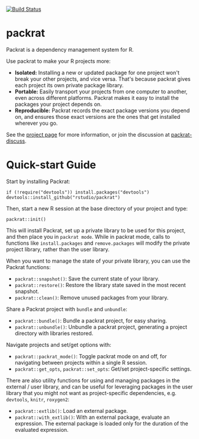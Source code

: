 [![Build Status](https://travis-ci.org/rstudio/packrat.png)](https://travis-ci.org/rstudio/packrat)
# packrat

Packrat is a dependency management system for R.

Use packrat to make your R projects more:

* **Isolated:** Installing a new or updated package for one project won't break
  your other projects, and vice versa. That's because packrat gives each
  project its own private package library.
* **Portable:** Easily transport your projects from one computer to another,
  even across different platforms. Packrat makes it easy to install the
  packages your project depends on.
* **Reproducible:** Packrat records the exact package versions you depend on,
  and ensures those exact versions are the ones that get installed wherever you
  go.

See the [project page](http://rstudio.github.io/packrat/) for more information,
or join the discussion at
[packrat-discuss](https://groups.google.com/forum/#!forum/packrat-discuss).

# Quick-start Guide

Start by installing Packrat:

    if (!require("devtools")) install.packages("devtools")
    devtools::install_github("rstudio/packrat")

Then, start a new R session at the base directory of your project and type:

    packrat::init()

This will install Packrat, set up a private library to be used for this
project, and then place you in `packrat mode`. While in packrat mode, calls to
functions like `install.packages` and `remove.packages` will modify the
private project library, rather than the user library.

When you want to manage the state of your private library, you can use the
Packrat functions:

- `packrat::snapshot()`: Save the current state of your library.
- `packrat::restore()`: Restore the library state saved in the most recent
  snapshot.
- `packrat::clean()`: Remove unused packages from your library.

Share a Packrat project with `bundle` and `unbundle`:
- `packrat::bundle()`: Bundle a packrat project, for easy sharing.
- `packrat::unbundle()`: Unbundle a packrat project, generating a project
  directory with libraries restored.

Navigate projects and set/get options with:
- `packrat::packrat_mode()`: Toggle packrat mode on and off, for navigating
  between projects within a single R session.
- `packrat::get_opts`, `packrat::set_opts`: Get/set project-specific settings.

There are also utility functions for using and managing packages in the
external / user library, and can be useful for leveraging packages in the user
library that you might not want as project-specific dependencies, e.g.
`devtools`, `knitr`, `roxygen2`:

- `packrat::extlib()`: Load an external package.
- `packrat::with_extlib()`: With an external package, evaluate an expression. The
  external package is loaded only for the duration of the evaluated
  expression.

